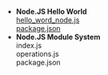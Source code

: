 - **Node.JS Hello World** <br>
[hello_word_node.js](core-code-from-scratch-readme/src/Week12/src/app.js) <br>
[package.json](core-code-from-scratch-readme/src/Week12/src/package.json)<br>
- **Node.JS Module System** <br>
index.js <br>
operations.js <br>
package.json <br>
